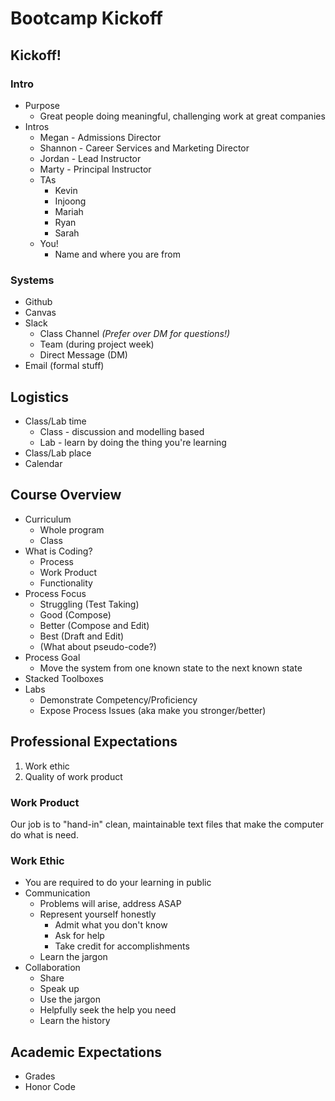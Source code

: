 # Bootcamp Kickoff

## Kickoff!

### Intro

* Purpose
    * Great people doing meaningful, challenging work at great companies
* Intros
    * Megan - Admissions Director
    * Shannon - Career Services and Marketing Director
    * Jordan - Lead Instructor
    * Marty - Principal Instructor
    * TAs
        * Kevin
        * Injoong
        * Mariah
        * Ryan
        * Sarah
    * You!
        * Name and where you are from

### Systems
* Github
* Canvas
* Slack
    * Class Channel _(Prefer over DM for questions!)_
    * Team (during project week)
    * Direct Message (DM)
* Email (formal stuff)

## Logistics

* Class/Lab time
    * Class - discussion and modelling based
    * Lab - learn by doing the thing you're learning
* Class/Lab place
* Calendar

## Course Overview

* Curriculum
    * Whole program
    * Class
* What is Coding?
    * Process
    * Work Product
    * Functionality
* Process Focus
    * Struggling (Test Taking)
    * Good (Compose)
    * Better (Compose and Edit)
    * Best (Draft and Edit)
    * (What about pseudo-code?)
* Process Goal
    * Move the system from one known state to the next known state
* Stacked Toolboxes 
* Labs
    * Demonstrate Competency/Proficiency
    * Expose Process Issues (aka make you stronger/better)

## Professional Expectations

1. Work ethic
2. Quality of work product

### Work Product

Our job is to "hand-in" clean, maintainable text files that
make the computer do what is need.

### Work Ethic

* You are required to do your learning in public
* Communication    
    * Problems will arise, address ASAP
    * Represent yourself honestly
        * Admit what you don't know
        * Ask for help
        * Take credit for accomplishments
    * Learn the jargon
* Collaboration
    * Share
    * Speak up
    * Use the jargon
    * Helpfully seek the help you need 
    * Learn the history

## Academic Expectations

* Grades
* Honor Code



